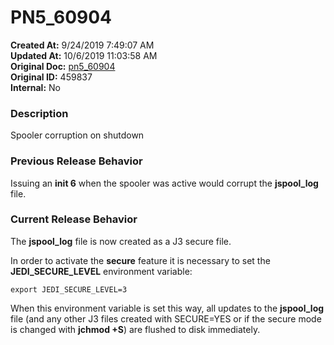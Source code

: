 # PN5_60904

**Created At:** 9/24/2019 7:49:07 AM  
**Updated At:** 10/6/2019 11:03:58 AM  
**Original Doc:** [pn5_60904](https://docs.jbase.com/75024-5-7-4-release-notes/pn5_60904)  
**Original ID:** 459837  
**Internal:** No  


### Description

Spooler corruption on shutdown



### Previous Release Behavior

Issuing an **init 6** when the spooler was active would corrupt the **jspool\_log** file.



### Current Release Behavior

The **jspool\_log** file is now created as a J3 secure file.

In order to activate the **secure** feature it is necessary to set the **JEDI\_SECURE\_LEVEL** environment variable:



```
export JEDI_SECURE_LEVEL=3
```

When this environment variable is set this way, all updates to the **jspool\_log** file (and any other J3 files created with SECURE=YES or if the secure mode is changed with **jchmod +S**) are flushed to disk immediately.
